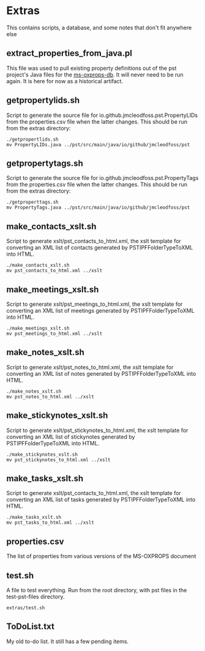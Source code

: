 # Extras
This contains scripts, a database, and some notes that don't fit anywhere else

## extract_properties_from_java.pl
This file was used to pull existing property definitions out of the pst project's Java files for the [ms-oxprops-db](https://github.com/Jmcleodfoss/ms-oxprops-db).
It will never need to be run again. It is here for now as a historical artifact.

## getpropertylids.sh
Script to generate the source file for io.github.jmcleodfoss.pst.PropertyLIDs from the properties.csv file when the latter changes. This should be run from the extras directory:
```
./getpropertlids.sh
mv PropertyLIDs.java ../pst/src/main/java/io/github/jmcleodfoss/pst
```

## getpropertytags.sh
Script to generate the source file for io.github.jmcleodfoss.pst.PropertyTags from the properties.csv file when the latter changes. This should be run from the extras directory:
```
./getproperttags.sh
mv PropertyTags.java ../pst/src/main/java/io/github/jmcleodfoss/pst
```

## make_contacts_xslt.sh
Script to generate xslt/pst_contacts_to_html.xml, the xslt template for converting an XML list of contacts generated by PSTIPFFolderTypeToXML into HTML.
```
./make_contacts_xslt.sh
mv pst_contacts_to_html.xml ../xslt
```

## make_meetings_xslt.sh
Script to generate xslt/pst_meetings_to_html.xml, the xslt template for converting an XML list of meetings generated by PSTIPFFolderTypeToXML into HTML.
```
./make_meetings_xslt.sh
mv pst_meetings_to_html.xml ../xslt
```

## make_notes_xslt.sh
Script to generate xslt/pst_notes_to_html.xml, the xslt template for converting an XML list of notes generated by PSTIPFFolderTypeToXML into HTML.
```
./make_notes_xslt.sh
mv pst_notes_to_html.xml ../xslt
```

## make_stickynotes_xslt.sh
Script to generate xslt/pst_stickynotes_to_html.xml, the xslt template for converting an XML list of stickynotes generated by PSTIPFFolderTypeToXML into HTML.
```
./make_stickynotes_xslt.sh
mv pst_stickynotes_to_html.xml ../xslt
```

## make_tasks_xslt.sh
Script to generate xslt/pst_contacts_to_html.xml, the xslt template for converting an XML list of tasks generated by PSTIPFFolderTypeToXML into HTML.
```
./make_tasks_xslt.sh
mv pst_tasks_to_html.xml ../xslt
```

## properties.csv
The list of properties from various versions of the MS-OXPROPS document
## test.sh
A file to test everything. Run from the root directory, with pst files in the test-pst-files directory.
```
extras/test.sh
```

## ToDoList.txt
My old to-do list. It still has a few pending items.
